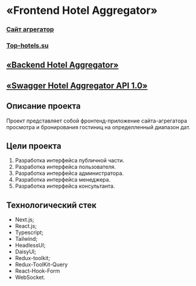 # «Frontend Hotel Aggregator»

### [Сайт агрегатор](http://top-hotels.su)
### [Top-hotels.su](http://top-hotels.su)

## [«Backend Hotel Aggregator»](https://github.com/Pelmenya/hotel-booking-aggregator)
## [«Swagger Hotel Aggregator API 1.0»](https://api.top-hotels.su/api/docs)

## Описание проекта

Проект представляет собой фронтенд-приложение сайта-агрегатора просмотра и бронирования гостиниц на определленный диапазон дат.
## Цели проекта

1. Разработка интерфейса публичной части.
2. Разработка интерфейса пользователя.
3. Разработка интерфейса администратора.
4. Разработка интерфейса менеджера.
4. Разработка интерфейса консультанта.

## Технологический стек

- Next.js;
- React.js;
- Typescript;
- Tailwind;
- HeadlessUI;
- DaisyUI;
- Redux-toolkit;
- Redux-ToolKit-Query
- React-Hook-Form
- WebSocket.
